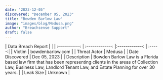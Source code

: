 ```yaml
---
date: "2023-12-05"
discovered: "December 05, 2023"
title: "Bowden Barlow Law"
image: "images/blog/Medusa.png"
author: "Breachsense Support"
draft: false
---
```


| Data Breach Report           |              | 
| :-----------: | :-------------:     |:-------------:    | :-----:|
| Victim      | bowdenbarlow.com      | 
| Threat Actor      | Medusa      | 
| Date Discovered      | Dec 05, 2023      | 
| Description      | Bowden Barlow Law is a Florida based law firm that has been representing clients in the areas of Collection Law, Business Law, Landlord Tenant Law, and Estate Planning for over 30 years.      | 
| Leak Size      | Unknown      | 

